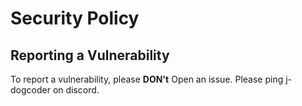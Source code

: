 # Security Policy

## Reporting a Vulnerability

To report a vulnerability, please **DON't** Open an issue. Please ping j-dogcoder on discord.
